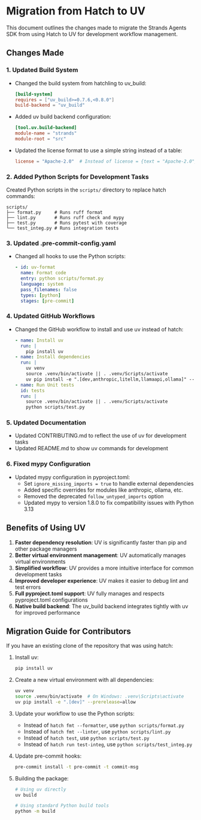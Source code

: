 # Migration from Hatch to UV

This document outlines the changes made to migrate the Strands Agents SDK from using Hatch to UV for development workflow management.

## Changes Made

### 1. Updated Build System

- Changed the build system from hatchling to uv_build:

  ```toml
  [build-system]
  requires = ["uv_build>=0.7.6,<0.8.0"]
  build-backend = "uv_build"
  ```

- Added uv build backend configuration:

  ```toml
  [tool.uv.build-backend]
  module-name = "strands"
  module-root = "src"
  ```

- Updated the license format to use a simple string instead of a table:

  ```toml
  license = "Apache-2.0"  # Instead of license = {text = "Apache-2.0"}
  ```

### 2. Added Python Scripts for Development Tasks

Created Python scripts in the `scripts/` directory to replace hatch commands:

  ```
  scripts/
  ├── format.py     # Runs ruff format
  ├── lint.py       # Runs ruff check and mypy
  ├── test.py       # Runs pytest with coverage
  └── test_integ.py # Runs integration tests
  ```

### 3. Updated .pre-commit-config.yaml

- Changed all hooks to use the Python scripts:

  ```yaml
  - id: uv-format
    name: Format code
    entry: python scripts/format.py
    language: system
    pass_filenames: false
    types: [python]
    stages: [pre-commit]
  ```

### 4. Updated GitHub Workflows

- Changed the GitHub workflow to install and use uv instead of hatch:

  ```yaml
  - name: Install uv
    run: |
      pip install uv
  - name: Install dependencies
    run: |
      uv venv
      source .venv/bin/activate || . .venv/Scripts/activate
      uv pip install -e ".[dev,anthropic,litellm,llamaapi,ollama]" --prerelease=allow
  - name: Run Unit tests
    id: tests
    run: |
      source .venv/bin/activate || . .venv/Scripts/activate
      python scripts/test.py
  ```

### 5. Updated Documentation

- Updated CONTRIBUTING.md to reflect the use of uv for development tasks
- Updated README.md to show uv commands for development

### 6. Fixed mypy Configuration

- Updated mypy configuration in pyproject.toml:
  - Set `ignore_missing_imports = true` to handle external dependencies
  - Added specific overrides for modules like anthropic, ollama, etc.
  - Removed the deprecated `follow_untyped_imports` option
  - Updated mypy to version 1.8.0 to fix compatibility issues with Python 3.13

## Benefits of Using UV

1. **Faster dependency resolution**: UV is significantly faster than pip and other package managers
2. **Better virtual environment management**: UV automatically manages virtual environments
3. **Simplified workflow**: UV provides a more intuitive interface for common development tasks
4. **Improved developer experience**: UV makes it easier to debug lint and test errors
5. **Full pyproject.toml support**: UV fully manages and respects pyproject.toml configurations
6. **Native build backend**: The uv_build backend integrates tightly with uv for improved performance

## Migration Guide for Contributors

If you have an existing clone of the repository that was using hatch:

1. Install uv:

   ```bash
   pip install uv
   ```

2. Create a new virtual environment with all dependencies:

   ```bash
   uv venv
   source .venv/bin/activate  # On Windows: .venv\Scripts\activate
   uv pip install -e ".[dev]" --prerelease=allow
   ```

3. Update your workflow to use the Python scripts:
   - Instead of `hatch fmt --formatter`, use `python scripts/format.py`
   - Instead of `hatch fmt --linter`, use `python scripts/lint.py`
   - Instead of `hatch test`, use `python scripts/test.py`
   - Instead of `hatch run test-integ`, use `python scripts/test_integ.py`

4. Update pre-commit hooks:

   ```bash
   pre-commit install -t pre-commit -t commit-msg
   ```

5. Building the package:

   ```bash
   # Using uv directly
   uv build
   
   # Using standard Python build tools
   python -m build
   ```
